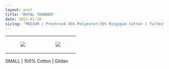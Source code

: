 ```yaml
---
layout: post
title: "ROYAL THUNDER"
date: 2021-01-28
sizing: "MEDIUM | Preshrunk 65% Polyester/35% Ringspun Cotton | Tultex"
---
```




<table style="width:100%;"><tr><td style="vertical-align:top;">
      <figure class="tmblr-full" data-orig-height="2048" data-orig-width="1365" data-orig-src="https://concertshirts.netlify.app/shirts/0209/0209-01.jpg"><img src="https://64.media.tumblr.com/15d47f22c431a8f497567e12c08e1b96/21707f5071544496-0a/s540x810/7d8c6273e902d1655edb1771f9cf8e9175c009b7.jpg" data-orig-height="2048" data-orig-width="1365" data-orig-src="https://concertshirts.netlify.app/shirts/0209/0209-01.jpg"/></figure></td>
    <td style="vertical-align:top;">
      <figure class="tmblr-full" data-orig-height="2048" data-orig-width="1365" data-orig-src="https://concertshirts.netlify.app/shirts/0209/0209-02.jpg"><img src="https://64.media.tumblr.com/b6ba7367be198aadca6ee5f133105c1f/21707f5071544496-b5/s540x810/bcf2e4d31528632bd9acac609a3b430287d6e32b.jpg" data-orig-height="2048" data-orig-width="1365" data-orig-src="https://concertshirts.netlify.app/shirts/0209/0209-02.jpg"/></figure></td>
  </tr></table><p>
  SMALL | 100% Cotton | Gildan
</p>
